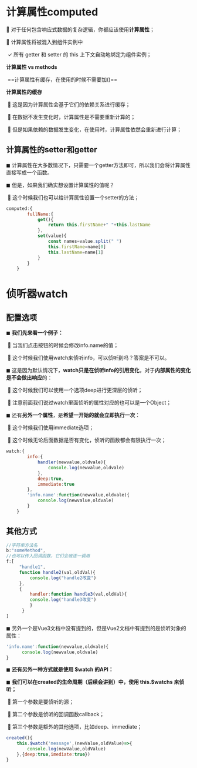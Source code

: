 # **计算属性computed**

 对于任何包含响应式数据的复杂逻辑，你都应该使用**计算属性**；

 计算属性将被混入到组件实例中

​		✓ 所有 getter 和 setter 的 this 上下文自动地绑定为组件实例；

**计算属性 vs methods**

​		==计算属性有缓存，在使用的时候不需要加()==

**计算属性的缓存**

​		 这是因为计算属性会基于它们的依赖关系进行缓存；

​		 在数据不发生变化时，计算属性是不需要重新计算的；

​		 但是如果依赖的数据发生变化，在使用时，计算属性依然会重新进行计算；

## **计算属性的setter和getter**

◼ 计算属性在大多数情况下，只需要一个getter方法即可，所以我们会将计算属性直接写成一个函数。

◼ 但是，如果我们确实想设置计算属性的值呢？

​		 这个时候我们也可以给计算属性设置一个setter的方法；

```js
computed:{
        fullName:{
            get(){
                return this.firstName+" "+this.lastName
            },
            set(value){
                const names=value.split(" ")
                this.firstName=name[0]
                this.lastName=name[1]
            }
        }
    }
```

# **侦听器watch**

## **配置选项**

◼ **我们先来看一个例子：**

​		 当我们点击按钮的时候会修改info.name的值；

​		 这个时候我们使用watch来侦听info，可以侦听到吗？答案是不可以。

◼ 这是因为默认情况下，**watch只是在侦听info的引用变化**，对于**内部属性的变化是不会做出响应**的：

​		 这个时候我们可以使用一个选项deep进行更深层的侦听；

​		 注意前面我们说过watch里面侦听的属性对应的也可以是一个Object；

◼ 还有**另外一个属性**，是**希望一开始的就会立即执行一次**：

​		 这个时候我们使用immediate选项；

​		 这个时候无论后面数据是否有变化，侦听的函数都会有限执行一次；

```js
watch:{
        info:{
            handler(newvalue,oldvale){
                console.log(newvalue,oldvale)
            },
            deep:true,
            immediate:true
        },
        'info.name':function(newvalue,oldvale){
            console.log(newvalue,oldvale)
        }
    }
```

## **其他方式**

```js
//字符串方法名
b:"someMethod",
//也可以传入回调函数，它们会被逐一调用
f:[
	 "handle1",
     function handle2(val,oldVal){
         console.log("handle2改变")
     },
     {
         handler:function handle3(val,oldVal){
         console.log("handle3改变")
         }
      }
]
```

◼ 另外一个是Vue3文档中没有提到的，但是Vue2文档中有提到的是侦听对象的属性：

```js
'info.name':function(newvalue,oldvale){
      console.log(newvalue,oldvale)
}
```

◼ **还有另外一种方式就是使用 $watch 的API：**

◼ **我们可以在created的生命周期（后续会讲到）中，使用 this.$watchs 来侦听；**

​		 第一个参数是要侦听的源；

​		 第二个参数是侦听的回调函数callback；

​		 第三个参数是额外的其他选项，比如deep、immediate；

```js
created(){
    this.$watch('message',(newValue,oldValue)=>{
        console.log(newValue,oldValue)
    },{deep:true,imediate:true})
}
```

